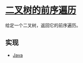 # [二叉树的前序遍历](https://www.jianshu.com/p/456af5480cee)

给定一个二叉树，返回它的前序遍历。

## 实现

- [Java](https://github.com/pojozhang/playground/blob/master/solutions/java/src/main/java/playground/algorithm/BinaryTreeLevelorderTraversal.java)
